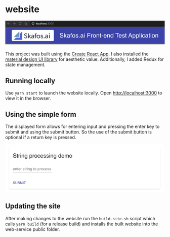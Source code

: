 # website

![](website.png)

This project was built using the [Create React App](https://github.com/facebook/create-react-app). I also installed the [material design UI library](https://material-ui.com/) for aesthetic value.
Additionally, I added Redux for state management.

## Running locally
Use `yarn start` to launch the website locally.
Open [http://localhost:3000](http://localhost:3000) to view it in the browser.

## Using the simple form
The displayed form allows for entering input and pressing the enter key to submit and using the submit button.  So the use of the submit button is optional if a return key is pressed.

![](string-processing-form.png)

## Updating the site
After making changes to the website run the `build-site.sh` script which calls `yarn build` (for a release build) and installs the built website into the web-service public folder.

